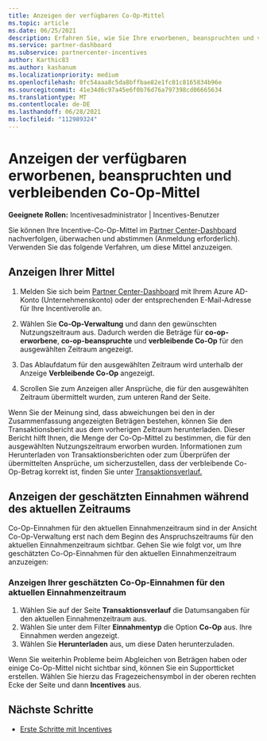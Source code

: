 ```yaml
---
title: Anzeigen der verfügbaren Co-Op-Mittel
ms.topic: article
ms.date: 06/25/2021
description: Erfahren Sie, wie Sie Ihre erworbenen, beanspruchten und verbleibenden Co-Op-Mittel anzeigen, Ablaufdaten anzeigen und inkonsistente Beträge abgleichen.
ms.service: partner-dashboard
ms.subservice: partnercenter-incentives
author: Karthic83
ms.author: kashanum
ms.localizationpriority: medium
ms.openlocfilehash: 0fc54aaa8c5da8bffbae82e1fc01c8165834b96e
ms.sourcegitcommit: 41e34d6c97a45e6f0b76d76a797398cd06665634
ms.translationtype: MT
ms.contentlocale: de-DE
ms.lasthandoff: 06/28/2021
ms.locfileid: "112989324"
---
```

# <a name="view-available-earned-claimed-and-remaining-co-op-funds"></a>Anzeigen der verfügbaren erworbenen, beanspruchten und verbleibenden Co-Op-Mittel

**Geeignete Rollen:** Incentivesadministrator | Incentives-Benutzer

Sie können Ihre Incentive-Co-Op-Mittel im [Partner Center-Dashboard](https://partner.microsoft.com/dashboard/) nachverfolgen, überwachen und abstimmen (Anmeldung erforderlich). Verwenden Sie das folgende Verfahren, um diese Mittel anzuzeigen.

## <a name="view-your-funds"></a>Anzeigen Ihrer Mittel

1. Melden Sie sich beim [Partner Center-Dashboard](https://partner.microsoft.com/dashboard/) mit Ihrem Azure AD-Konto (Unternehmenskonto) oder der entsprechenden E-Mail-Adresse für Ihre Incentiverolle an.

2. Wählen Sie **Co-Op-Verwaltung** und dann den gewünschten Nutzungszeitraum aus. Dadurch werden die Beträge für **co-op-erworbene**, **co-op-beanspruchte** und **verbleibende Co-Op** für den ausgewählten Zeitraum angezeigt.

3. Das Ablaufdatum für den ausgewählten Zeitraum wird unterhalb der Anzeige **Verbleibende Co-Op** angezeigt.  

4. Scrollen Sie zum Anzeigen aller Ansprüche, die für den ausgewählten Zeitraum übermittelt wurden, zum unteren Rand der Seite.

Wenn Sie der Meinung sind, dass abweichungen bei den in der Zusammenfassung angezeigten Beträgen bestehen, können Sie den Transaktionsbericht aus dem vorherigen Zeitraum herunterladen. Dieser Bericht hilft Ihnen, die Menge der Co-Op-Mittel zu bestimmen, die für den ausgewählten Nutzungszeitraum erworben wurden. Informationen zum Herunterladen von Transaktionsberichten oder zum Überprüfen der übermittelten Ansprüche, um sicherzustellen, dass der verbleibende Co-Op-Betrag korrekt ist, finden Sie unter [Transaktionsverlauf.](./payout-statement.md#transaction-history)

## <a name="view-estimated-earnings-during-the-current-period"></a>Anzeigen der geschätzten Einnahmen während des aktuellen Zeitraums
Co-Op-Einnahmen für den aktuellen Einnahmenzeitraum sind in der Ansicht Co-Op-Verwaltung erst nach dem Beginn des Anspruchszeitraums für den aktuellen Einnahmenzeitraum sichtbar. Gehen Sie wie folgt vor, um Ihre geschätzten Co-Op-Einnahmen für den aktuellen Einnahmenzeitraum anzuzeigen:

### <a name="view-your-estimated-co-op-earnings-for-the-current-earning-period"></a>Anzeigen Ihrer geschätzten Co-Op-Einnahmen für den aktuellen Einnahmenzeitraum

1. Wählen Sie auf der Seite **Transaktionsverlauf** die Datumsangaben für den aktuellen Einnahmenzeitraum aus.
2. Wählen Sie unter dem Filter **Einnahmentyp** die Option **Co-Op** aus. Ihre Einnahmen werden angezeigt.
3. Wählen Sie **Herunterladen** aus, um diese Daten herunterzuladen.

Wenn Sie weiterhin Probleme beim Abgleichen von Beträgen haben oder einige Co-Op-Mittel nicht sichtbar sind, können Sie ein Supportticket erstellen. Wählen Sie hierzu das Fragezeichensymbol in der oberen rechten Ecke der Seite und dann **Incentives** aus.

## <a name="next-steps"></a>Nächste Schritte

- [Erste Schritte mit Incentives](incentives-get-started-intro.md)
